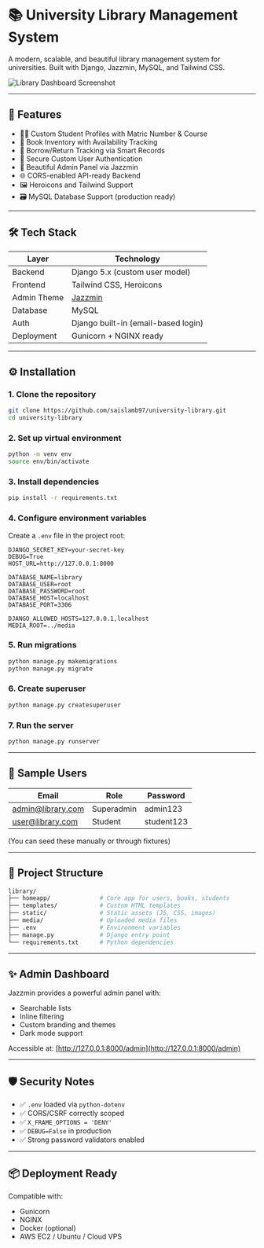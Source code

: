 # 📚 University Library Management System

A modern, scalable, and beautiful library management system for universities. Built with Django, Jazzmin, MySQL, and Tailwind CSS.

![Library Dashboard Screenshot](assets/img/preview.png)

---

## 🚀 Features

- 🧑‍🎓 Custom Student Profiles with Matric Number & Course
- 📖 Book Inventory with Availability Tracking
- 🧾 Borrow/Return Tracking via Smart Records
- 🔐 Secure Custom User Authentication
- 🎨 Beautiful Admin Panel via Jazzmin
- 🌐 CORS-enabled API-ready Backend
- 🖼 Heroicons and Tailwind Support
- 🗃 MySQL Database Support (production ready)

---

## 🛠 Tech Stack

| Layer         | Technology               |
|---------------|---------------------------|
| Backend       | Django 5.x (custom user model) |
| Frontend      | Tailwind CSS, Heroicons   |
| Admin Theme   | [Jazzmin](https://github.com/farridav/django-jazzmin) |
| Database      | MySQL                     |
| Auth          | Django built-in (email-based login) |
| Deployment    | Gunicorn + NGINX ready    |

---

## ⚙️ Installation

### 1. Clone the repository

```bash
git clone https://github.com/saislamb97/university-library.git
cd university-library
````

### 2. Set up virtual environment

```bash
python -m venv env
source env/bin/activate
```

### 3. Install dependencies

```bash
pip install -r requirements.txt
```

### 4. Configure environment variables

Create a `.env` file in the project root:

```env
DJANGO_SECRET_KEY=your-secret-key
DEBUG=True
HOST_URL=http://127.0.0.1:8000

DATABASE_NAME=library
DATABASE_USER=root
DATABASE_PASSWORD=root
DATABASE_HOST=localhost
DATABASE_PORT=3306

DJANGO_ALLOWED_HOSTS=127.0.0.1,localhost
MEDIA_ROOT=../media
```

### 5. Run migrations

```bash
python manage.py makemigrations
python manage.py migrate
```

### 6. Create superuser

```bash
python manage.py createsuperuser
```

### 7. Run the server

```bash
python manage.py runserver
```

---

## 🧪 Sample Users

| Email                                         | Role       | Password   |
| --------------------------------------------- | ---------- | ---------- |
| [admin@library.com](mailto:admin@library.com) | Superadmin | admin123   |
| [user@library.com](mailto:user@library.com)   | Student    | student123 |

(You can seed these manually or through fixtures)

---

## 📁 Project Structure

```bash
library/
├── homeapp/              # Core app for users, books, students
├── templates/            # Custom HTML templates
├── static/               # Static assets (JS, CSS, images)
├── media/                # Uploaded media files
├── .env                  # Environment variables
├── manage.py             # Django entry point
└── requirements.txt      # Python dependencies
```

---

## ✨ Admin Dashboard

Jazzmin provides a powerful admin panel with:

* Searchable lists
* Inline filtering
* Custom branding and themes
* Dark mode support

Accessible at: [http://127.0.0.1:8000/admin](http://127.0.0.1:8000/admin)

---

## 🛡 Security Notes

* ✅ `.env` loaded via `python-dotenv`
* ✅ CORS/CSRF correctly scoped
* ✅ `X_FRAME_OPTIONS = 'DENY'`
* ✅ `DEBUG=False` in production
* ✅ Strong password validators enabled

---

## 📦 Deployment Ready

Compatible with:

* Gunicorn
* NGINX
* Docker (optional)
* AWS EC2 / Ubuntu / Cloud VPS